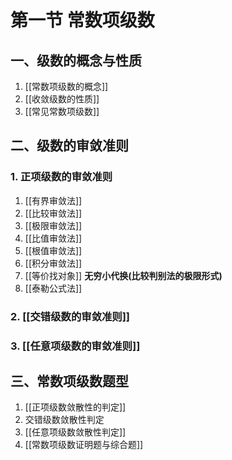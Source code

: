 # 第一节 常数项级数

## 一、级数的概念与性质

1. [[常数项级数的概念]]
2. [[收敛级数的性质]]
3. [[常见常数项级数]]

## 二、级数的审敛准则

### 1. 正项级数的审敛准则

1. [[有界审敛法]]
1. [[比较审敛法]]
1. [[极限审敛法]]
1. [[比值审敛法]]
1. [[根值审敛法]]
1. [[积分审敛法]]
1. [[等价找对象]] **无穷小代换(比较判别法的极限形式)**
1. [[泰勒公式法]]

### 2. [[交错级数的审敛准则]]

### 3. [[任意项级数的审敛准则]]

## 三、常数项级数题型

1. [[正项级数敛散性的判定]]
2. 交错级数敛散性判定
3. [[任意项级数敛散性判定]]
4. [[常数项级数证明题与综合题]]
